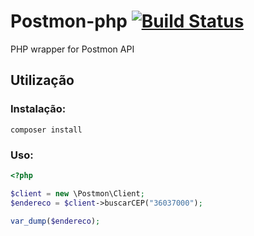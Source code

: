 Postmon-php [![Build Status](https://travis-ci.org/PostmonAPI/postmon-php.svg)](https://travis-ci.org/PostmonAPI/postmon-php)
==============

PHP wrapper for Postmon API

Utilização
-----------

### Instalação:

`composer install`

### Uso:

```php
<?php

$client = new \Postmon\Client;
$endereco = $client->buscarCEP("36037000");

var_dump($endereco);

```

